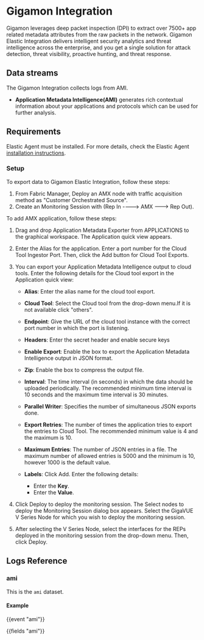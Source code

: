# Gigamon Integration

Gigamon leverages deep packet inspection (DPI) to extract over 7500+ app related metadata attributes from the raw packets in the network. Gigamon Elastic Integration delivers intelligent security analytics and threat intelligence across the enterprise, and you get a single solution for attack detection, threat visibility, proactive hunting, and threat response.

## Data streams

The Gigamon Integration collects logs from AMI.

- **Application Metadata Intelligence(AMI)** generates rich contextual information about your applications and protocols which can be used for further analysis.

## Requirements

Elastic Agent must be installed. For more details, check the Elastic Agent [installation instructions](docs-content://reference/fleet/install-elastic-agents.md).

### Setup

To export data to Gigamon Elastic Integration, follow these steps:

1. From Fabric Manager, Deploy an AMX node with traffic acquisition method as "Customer Orchestrated Source".
2. Create an Monitoring Session with (Rep In ----> AMX ---> Rep Out).

To add AMX application, follow these steps:

1. Drag and drop Application Metadata Exporter from APPLICATIONS to the graphical workspace. The Application quick view appears.
2. Enter the Alias for the application. Enter a port number for the Cloud Tool Ingestor Port. Then, click the Add button for Cloud Tool Exports.
3. You can export your Application Metadata Intelligence output to cloud tools. Enter the following details for the Cloud tool export in the Application quick view:

	- **Alias**: Enter the alias name for the cloud tool export.

	- **Cloud Tool**: Select the Cloud tool from the drop-down menu.If it is not available click "others".

	- **Endpoint**: Give the URL of the cloud tool instance with the correct port number in which the port is listening.

	- **Headers**: Enter the secret header and enable secure keys

	- **Enable Export**: Enable the box to export the Application Metadata Intelligence output in JSON format.

	- **Zip**: Enable the box to compress the output file.

	- **Interval**: The time interval (in seconds) in which the data should be uploaded periodically. The recommended minimum time interval is 10 seconds and the maximum time interval is 30 minutes.

	- **Parallel Writer**: Specifies the number of simultaneous JSON exports done.

	- **Export Retries**: The number of times the application tries to export the entries to Cloud Tool. The recommended minimum value is 4 and the maximum is 10.

	- **Maximum Entries**: The number of JSON entries in a file. The maximum number of allowed entries is 5000 and the minimum is 10, however 1000 is the default value.

	- **Labels**: Click Add. Enter the following details:

		- Enter the **Key**.
		- Enter the **Value**.

4. Click Deploy to deploy the monitoring session. The Select nodes to deploy the Monitoring Session dialog box appears. Select the GigaVUE V Series Node for which you wish to deploy the monitoring session.
5. After selecting the V Series Node, select the interfaces for the REPs deployed in the monitoring session from the drop-down menu. Then, click Deploy.

## Logs Reference

### ami

This is the `ami` dataset.

#### Example

{{event "ami"}}

{{fields "ami"}}

